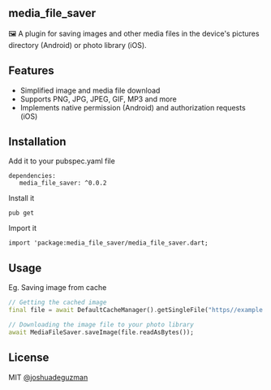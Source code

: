 ## media_file_saver

🖼️ A plugin for saving images and other media files in the device's pictures directory (Android) or photo library (iOS).

## Features

- Simplified image and media file download
- Supports PNG, JPG, JPEG, GIF, MP3 and more
- Implements native permission (Android) and authorization requests (iOS)

## Installation

Add it to your pubspec.yaml file
```
dependencies:
   media_file_saver: ^0.0.2
```

Install it

```
pub get
```

Import it

```
import 'package:media_file_saver/media_file_saver.dart;
```

## Usage

Eg. Saving image from cache

```dart
// Getting the cached image
final file = await DefaultCacheManager().getSingleFile("https//example.com/profile-picture.png");

// Downloading the image file to your photo library
await MediaFileSaver.saveImage(file.readAsBytes());
```

## License

MIT [@joshuadeguzman](https://github.com/joshuadeguzman/media_file_saver)